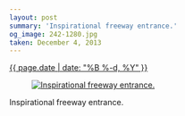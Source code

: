 ```yaml
---
layout: post
summary: 'Inspirational freeway entrance.'
og_image: 242-1280.jpg
taken: December 4, 2013
---
```


<div class="post">
 <time>
  <a href="/242">
   {{ page.date | date: "%B %-d, %Y" }}
  </a>
 </time>
 <a href="/242">
  <figure data-taken="12/4/2013">
   <img alt="Inspirational freeway entrance." sizes="(min-width: 700px) 50vw, calc(100vw - 2rem)" src="{{ site.assets_url }}/242-640.jpg" srcset="{{ site.assets_url }}/242-1280.jpg 1280w, {{ site.assets_url }}/242-960.jpg 960w, {{ site.assets_url }}/242-640.jpg 640w, {{ site.assets_url }}/242-320.jpg 320w"/>
  </figure>
 </a>
 <span>
  Inspirational freeway entrance.
 </span>
</div>
